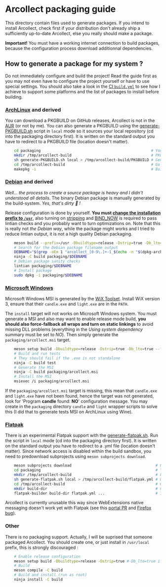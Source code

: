 # Arcollect packaging guide

This directory contain files used to generate packages. If you intend to install Arcollect, check first if your distribution don't already ship a sufficiently up-to-date Arcollect, else you really should make a package.

**Important!** You must have a working internet connection to build packages, because the configuration process download additionnal dependencies.

## How to generate a package for my system ?
Do not immediately configure and build the project! Read the guide first as you may not even have to configure the project yourself or have to use special settings. You should also take a look in the [CI `build.yml`](../.github/workflows/build.yml) to see how I achieve to support some platforms and the list of packages to install before building.

### [ArchLinux](https://archlinux.org/) and derived
You can download a PKGBUILD on GitHub releases, Arcollect is not in the [AUR](https://aur.archlinux.org/) (or not by me). You can also generate a PKGBUILD using the [generate-PKGBUILD.sh](generate-PKGBUILD.sh) script in `local` mode so it sources your local repository (cd into the packaging directory first). It is written on the standard output you have to redirect to a PKGBUILD file (location doesn't matter).

```sh
	cd packaging                                                  # You must be in the package directory
	mkdir /tmp/arcollect-build                                    # PKGBUILD working directory, choose at your convenience
	sh generate-PKGBUILD.sh local > /tmp/arcollect-build/PKGBUILD # Generate the PKGBUILD
	cd /tmp/arcollect-build                                       # Go into the PKGBUILD working directory
	makepkg -i                                                    # Build (-i option to also install)
```

### [Debian](https://www.debian.org/) and derived
*Well... the process to create a source package is heavy and I didn't understood all details.* The binary Debian package is manually generated by the build-system. *Yes, that's dirty 🙈️ !*

Release configuration is done by yourself. **You must [change the installation prefix to `/usr`](https://lintian.debian.org/tags/dir-in-usr-local)**, also turning on [stripping](https://lintian.debian.org/tags/unstripped-binary-or-object) and [BIND_NOW](https://lintian.debian.org/tags/hardening-no-bindnow) is required to pass lintian checks and you probably want to turn optimizations on. Note that this is really not *the Debian way*, while the package might works and I tried to reduce lintian output, it is not a high quality Debian packaging.

```sh
	meson build --prefix=/usr -Dbuildtype=release -Dstrip=true -Db_lto=true -Dcpp_link_args='-z now'
	# Search for the Debian package filename output
	DEBNAME="$(grep -oEm 1 "arcollect_[0-9\.]+-1_$(echo -n "$(dpkg-architecture -q DEB_HOST_ARCH)").deb" build/build.ninja)"
	ninja -C build packaging/$DEBNAME
	# Debian package sanity checks
	lintian packaging/$DEBNAME
	# Install package
	sudo dpkg -i packaging/$DEBNAME
```

### [Microsoft Windows](https://www.microsoft.com/windows)
Microsoft Windows MSI is generated by the [WiX Toolset](https://wixtoolset.org/). Install WiX version 3, ensure that their `candle.exe` and `light.exe` are in the `PATH`.

The `install` target will not works on Microsoft Windows system. You must generate a MSI and also may want to enable release mode build, **you should also force-fallback all wraps and turn on static linkings** to avoid missing DLL problems (everything in the *Using system dependency* summary must be set to *NO*). Then simply generate the `packaging/arcollect.msi` target.

```sh
	meson setup build -Dbuildtype=release -Dstrip=true -Db_lto=true --force-fallback-for=freetype2,fmt,bzip2,giflib,libpng,Imath,inih,lcms2,libcurl,libjpeg,libtiff,OpenImageIO,robin-map,roboto,sdl2,harfbuzz,sqlite3 -Denable_webextension=false -Dcpp_link_args=-static -Dc_link_args=-static
	# Build and run tests
	# They should fail if the .exe is not standalone
	ninja -C build test
	# Generate the MSI
	ninja -C build packaging/arcollect.msi
	# Install the MSI
	msiexec /i packaging/arcollect.msi
```

If the `packaging/arcollect.msi` target is missing, this mean that `candle.exe` and `light.exe` have not been found, hence the target was not generated, look for 'Program **candle** found: **NO**' configuration message. You may create in the `packaging` directory `candle` and `light` wrapper scripts to solve this (I did that to generate tests MSI on ArchLinux using Wine).

### [Flatpak](https://flatpak.org/)
There is an experimental Flatpak support with the [generate-flatpak.sh](generate-flatpak.sh). Run the script in `local` mode (cd into the packaging directory first). It is written on the standard output you have to redirect to a .yml file (location doesn't matter). Since network access is disabled within the build sandbox, you need to predownload subprojects using `meson subprojects download`.

```sh
	meson subprojects download                                      # Predownload subprojects
	cd packaging                                                    # You must be in the package directory
	mkdir /tmp/arcollect-build                                      # FlatPak working directory, choose at your convenience
	sh generate-flatpak.sh local > /tmp/arcollect-build/flatpak.yml # Generate the FlatPak
	cd /tmp/arcollect-build                                         # Go into the FlatPak working directory
	mkdir build-dir                                                 # Create the Flatpak build-dir
	flatpak-builder build-dir flatpak.yml ...                       # Invoke Flatpak builder
```

Arcollect is currently unusable this way since WebExtensions native messaging doesn't work yet with Flatpak (see this [portal PR](https://github.com/flatpak/xdg-desktop-portal/pull/705) and [Firefox bug](https://bugzilla.mozilla.org/show_bug.cgi?id=1621763)).

### Other
There is no packaging support. Actually, I will be suprised that someone packaged Arcollect. You should create one, or just install in `/usr/local` prefix, this is strongly discouraged :

```sh
	# Enable release configuration
	meson setup build -Dbuildtype=release -Dstrip=true #-Db_lto=true if you want LTO
	# Build
	meson compile -C build
	# Build and install (run as root)
	ninja install -C build
```
